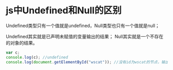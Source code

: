 # js中Undefined和Null的区别


Undefined类型只有一个值就是undefined，Null类型也只有一个值就是null；

Undefined其实就是已声明未赋值的变量输出的结果；
Null其实就是一个不存在的对象的结果。
```js
var c;
console.log(c); //undefined
console.log(document.getElementById("wscat")); //没有id为wscat的节点，输出null
```




